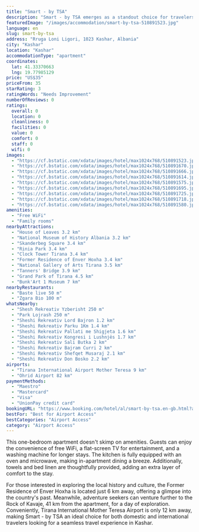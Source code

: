 ```yaml
---
title: "Smart - by TSA"
description: "Smart - by TSA emerges as a standout choice for travelers seeking modern, air-conditioned accommodations in Kashar."
featuredImage: "/images/accommodation/smart-by-tsa-510891523.jpg"
language: en
slug: smart-by-tsa
address: "Rruga Loni Ligori, 1023 Kashar, Albania"
city: "Kashar"
location: "Kashar"
accommodationType: "apartment"
coordinates:
  lat: 41.33370663
  lng: 19.77985129
price: "US$35"
priceFrom: 35
starRating: 3
ratingWords: "Needs Improvement"
numberOfReviews: 0
ratings:
  overall: 0
  location: 0
  cleanliness: 0
  facilities: 0
  value: 0
  comfort: 0
  staff: 0
  wifi: 0
images:
  - "https://cf.bstatic.com/xdata/images/hotel/max1024x768/510891523.jpg?k=b0ca3093639122c5f59095f3efc8fd2a1a56b34f8ed35d2115b1ca1e1c045042&o=&hp=1"
  - "https://cf.bstatic.com/xdata/images/hotel/max1024x768/510891670.jpg?k=cd68e205fa379f49d51b26acd1a81910adb16b16dec45e3f6a8c468d5b5352c1&o=&hp=1"
  - "https://cf.bstatic.com/xdata/images/hotel/max1024x768/510891666.jpg?k=7903b71ed4f8edc5a0ba18341c90eb883fe0f13aa585d08ba1e22e4c3f702023&o=&hp=1"
  - "https://cf.bstatic.com/xdata/images/hotel/max1024x768/510891614.jpg?k=f9d78c65492279bdf5d56e65ede108fa6b5ad6f9862cddd7f7ffc9b58051c752&o=&hp=1"
  - "https://cf.bstatic.com/xdata/images/hotel/max1024x768/510891575.jpg?k=42319d1c8b0acdc3ef00a7e6656c5e774ac923a1fdc06f6322d4b17196720db5&o=&hp=1"
  - "https://cf.bstatic.com/xdata/images/hotel/max1024x768/510891695.jpg?k=4914c56cd208006d6d366342df8327791204248d3a8172f26830f138d8a43f30&o=&hp=1"
  - "https://cf.bstatic.com/xdata/images/hotel/max1024x768/510891725.jpg?k=a1077b7d93b0c67432b374b62085b6d0c4f39aa09ba6edbcc411eab456fbd1a2&o=&hp=1"
  - "https://cf.bstatic.com/xdata/images/hotel/max1024x768/510891718.jpg?k=3c7a28d4b44fc9fee91ddfd333c0fdcdee2aef73429661b5250528d47966b79d&o=&hp=1"
  - "https://cf.bstatic.com/xdata/images/hotel/max1024x768/510891580.jpg?k=9aa51d7457ab807dba3d6e475bea6d7f6bafbc3aabafc3351c42bd90939aac65&o=&hp=1"
amenities:
  - "Free WiFi"
  - "Family rooms"
nearbyAttractions:
  - "House of Leaves 3.2 km"
  - "National Museum of History Albania 3.2 km"
  - "Skanderbeg Square 3.4 km"
  - "Rinia Park 3.4 km"
  - "Clock Tower Tirana 3.4 km"
  - "Former Residence of Enver Hoxha 3.4 km"
  - "National Gallery of Arts Tirana 3.5 km"
  - "Tanners' Bridge 3.9 km"
  - "Grand Park of Tirana 4.5 km"
  - "Bunk'Art 1 Museum 7 km"
nearbyRestaurants:
  - "Baste live 50 m"
  - "Zgara Bio 100 m"
whatsNearby:
  - "Shesh Rekreativ Yzberisht 250 m"
  - "Park Lojrash 250 m"
  - "Sheshi Rekreativ Lord Bajron 1.2 km"
  - "Sheshi Rekreativ Parku 1Km 1.4 km"
  - "Sheshi Rekreativ Pallati me Shigjeta 1.6 km"
  - "Sheshi Rekreativ Kongresi i Lushnjës 1.7 km"
  - "Sheshi Rekreativ Sali Butka 2 km"
  - "Sheshi Rekreativ Bajram Curri 2 km"
  - "Sheshi Rekreativ Shefqet Musaraj 2.1 km"
  - "Sheshi Rekreativ Don Bosko 2.2 km"
airports:
  - "Tirana International Airport Mother Teresa 9 km"
  - "Ohrid Airport 82 km"
paymentMethods:
  - "Maestro"
  - "Mastercard"
  - "Visa"
  - "UnionPay credit card"
bookingURL: "https://www.booking.com/hotel/al/smart-by-tsa.en-gb.html?aid=8035640"
bestFor: "Best for Airport Access"
bestCategories: "Airport Access"
category: "Airport Access"
---
```


This one-bedroom apartment doesn't skimp on amenities. Guests can enjoy the convenience of free WiFi, a flat-screen TV for entertainment, and a washing machine for longer stays. The kitchen is fully equipped with an oven and microwave, making in-apartment dining a breeze. Additionally, towels and bed linen are thoughtfully provided, adding an extra layer of comfort to the stay.

For those interested in exploring the local history and culture, the Former Residence of Enver Hoxha is located just 6 km away, offering a glimpse into the country's past. Meanwhile, adventure seekers can venture further to the Rock of Kavaje, 41 km from the apartment, for a day of exploration. Conveniently, Tirana International Mother Teresa Airport is only 12 km away, making Smart - by TSA an ideal choice for both domestic and international travelers looking for a seamless travel experience in Kashar.